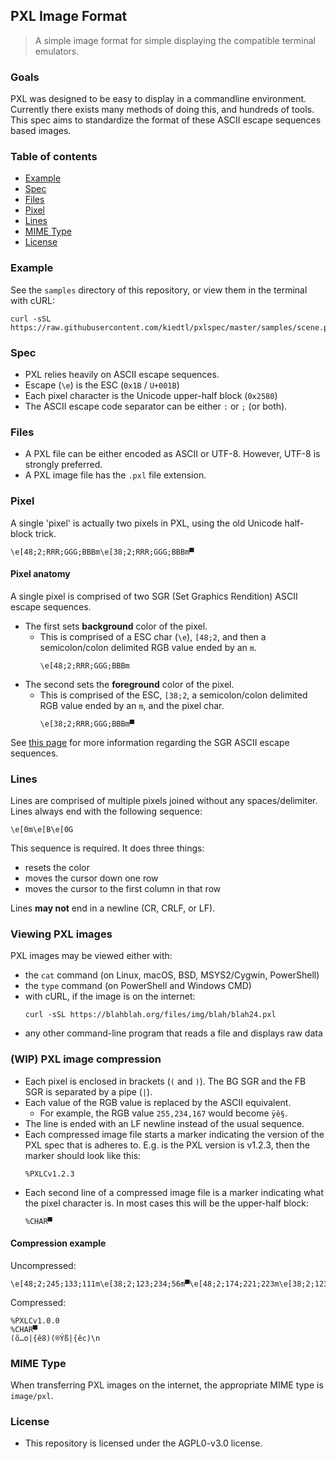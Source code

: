 ## PXL Image Format

> A simple image format for simple displaying the compatible terminal emulators.

### Goals

PXL was designed to be easy to display in a commandline environment. 
Currently there exists many methods of doing this, and hundreds of
tools. This spec aims to standardize the format of these ASCII escape
sequences based images.


### Table of contents

- [Example](#user-content-example)
- [Spec](#user-content-spec)
- [Files](#user-content-files)
- [Pixel](#user-content-pixel)
- [Lines](#user-content-lines)
- [MIME Type](#user-content-mime-type)
- [License](#user-content-license)

### Example

See the `samples` directory of this repository, or view them in the terminal with cURL:
```
curl -sSL https://raw.githubusercontent.com/kiedtl/pxlspec/master/samples/scene.pxl
```

### Spec

* PXL relies heavily on ASCII escape sequences.
* Escape (`\e`) is the  ESC (`0x1B` / `U+001B`)
* Each pixel character is the Unicode upper-half block (`0x2580`)
* The ASCII escape code separator can be either `:` or `;` (or both).

### Files

- A PXL file can be either encoded as ASCII or UTF-8. However, UTF-8 
is strongly preferred.
- A PXL image file has the `.pxl` file extension.

### Pixel

A single 'pixel' is actually two pixels in PXL, using the old 
Unicode half-block trick.

```
\e[48;2;RRR;GGG;BBBm\e[38;2;RRR;GGG;BBBm▀
```

#### Pixel anatomy
A single pixel is comprised of two SGR (Set Graphics Rendition) ASCII escape sequences.
- The first sets **background** color of the pixel.
  - This is comprised of a ESC char (`\e`), `[48;2`, and then a semicolon/colon delimited RGB value ended by an `m`.
    ```
    \e[48;2;RRR;GGG;BBBm
    ```
- The second sets the **foreground** color of the pixel.
  - This is comprised of the ESC, `[38;2`, a semicolon/colon delimited RGB value ended by an `m`, and the pixel char.
    ```
    \e[38;2;RRR;GGG;BBBm▀
    ```
    
See [this page](https://docs.microsoft.com/en-us/windows/console/console-virtual-terminal-sequences#extended-colors) for more information regarding the SGR ASCII escape sequences.

### Lines
Lines are comprised of multiple pixels joined without any 
spaces/delimiter. Lines always end with the following sequence:
```
\e[0m\e[B\e[0G
```
This sequence is required. It does three things:
- resets the color
- moves the cursor down one row
- moves the cursor to the first column in that row

Lines **may not** end in a newline (CR, CRLF, or LF).

### Viewing PXL images
PXL images may be viewed either with:
- the `cat` command (on Linux, macOS, BSD, MSYS2/Cygwin, PowerShell)
- the `type` command (on PowerShell and Windows CMD)
- with cURL, if the image is on the internet:
  ```
  curl -sSL https://blahblah.org/files/img/blah/blah24.pxl
  ```
- any other command-line program that reads a file and displays raw data

### (WIP) PXL image compression
- Each pixel is enclosed in brackets (`(` and `)`). The BG SGR and the FB SGR
  is separated by a pipe (`|`).
- Each value of the RGB value is replaced by the ASCII equivalent.
  - For example, the RGB value `255,234,167` would become `ÿê§`.
- The line is ended with an LF newline instead of the usual sequence.
- Each compressed image file starts a marker indicating the version of the
  PXL spec that is adheres to. E.g. is the PXL version is v1.2.3, then
  the marker should look like this:
  ```
  %PXLCv1.2.3
  ```
- Each second line of a compressed image file is a marker indicating what
  the pixel character is. In most cases this will be the upper-half block:
  ```
  %CHAR▀
  ```

#### Compression example
Uncompressed:
```
\e[48;2;245;133;111m\e[38;2;123;234;56m▀\e[48;2;174;221;223m\e[38;2;123;234;99m▀\e[0m\e[B\e[0G
```
Compressed:
```
%PXLCv1.0.0
%CHAR▀
(õ…o|{ê8)(®Ýß|{êc)\n
```

### MIME Type
When transferring PXL images on the internet, the appropriate MIME type is
`image/pxl`.

### License
- This repository is licensed under the AGPL0-v3.0 license.
